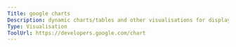 ```yaml
---
Title: google charts
Description: dynamic charts/tables and other visualisations for displaying on websites, with an easy to use JavaScript API.
Type: Visualisation
ToolUrl: https://developers.google.com/chart
---
```

